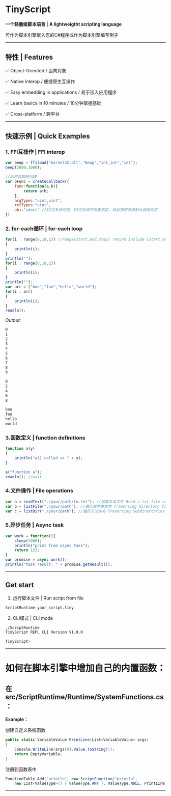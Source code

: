 # TinyScript

 **一个轻量级脚本语言** | **A lightweigtht scripting language**  

可作为脚本引擎嵌入您的C#程序或作为脚本引擎编写例子

---

## 特性 | Features  

✅ ​​Object-Oriented / 面向对象

✅ Native interop / 便捷原生互操作

✅ Easy embedding in applications / 易于嵌入应用程序  

✅ Learn basics in 10 minutes / 10分钟掌握基础

✅ Cross-platform / 跨平台

---

## 快速示例 | Quick Examples  

### 1. FFI互操作 | FFI interop
```javascript
var beep = ffiload("kernel32.dll","Beep","int,int","int");
beep(2000,1000);

//动态函数桩创建
var pFunc = createCallback({
    func:function(a,b){
        return a+b;
    },
    argTypes:"uint,uint",
    retTypes:"uint",
    abi:"cdecl" //32位系统可选，64位系统不需要指定，自动按照系统默认调用约定
})

```

### 2. for-each循环 | for-each loop
```javascript
for(i : range(0,10,1)) //range(start,end,step) return include [start,end)
{
    println(i);
}
println("");
for(i : range(0,10,2))
{
    println(i);
}
println("");
var arr = ["boo","foo","hello","world"];
for(i : arr)
{
    println(i);
}
readln();
```
*Output:*
```bash
0
1
2
3
4
5
6
7
8
9

0
2
4
6
8

boo
foo
hello
world
```

### 3.函数定义 | function definitions
```javascript
function a(y)
{
    println("a() called => " + y);
}

a("function a");
readln(); //wait
```

### 4.文件操作 | File operations
```javascript
var a = readText("./your/path/to.txt"); //读取文本文件 Read a txt file as string
var b = listFile("./your/path"); //遍历文件夹文件 Traversing directory files
var c = listDir("./your/path"); //遍历子文件夹 Traversing Subdirectories
```

### 5.异步任务 | Async task
```javascript
var work = function(){
    sleep(1000);
    println("print from async task");
    return 123;
}
var promise = async work();
println("task result: " + promise.getResult());
```

--- 
## Get start

 1. 运行脚本文件 | Run script from file
```bash
ScriptRuntime your_script.tiny
```

 2. CLI模式 | CLI mode

```bash
./ScriptRuntime
TinyScript REPL CLI Version V1.0.0

TinyScript>

```

---

# 如何在脚本引擎中增加自己的内置函数：

## 在src/ScriptRuntime/Runtime/SystemFunctions.cs：

**Example：**

创建自定义系统函数
```csharp
public static VariableValue PrintLine(List<VariableValue> args)
{
    Console.WriteLine(args[0].Value.ToString());
    return EmptyVariable;
}
```

注册到函数表中
```csharp
FunctionTable.Add("println", new ScriptFunction("println",
    new List<ValueType>() { ValueType.ANY }, ValueType.NULL, PrintLine));
```

---

<!--[知乎文章(1)](https://zhuanlan.zhihu.com/p/1929188026011058240)
[知乎文章(2)](https://zhuanlan.zhihu.com/p/1929561902754828527)-->



